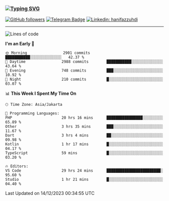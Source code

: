 ### [![Typing SVG](https://readme-typing-svg.herokuapp.com?font=lato&size=22&lines=Hi+There+👋)](https://git.io/typing-svg) 

[![GitHub followers](https://img.shields.io/github/followers/hanifazzuhdi?label=Follow&style=social)](https://github.com/hanifazzuhdi/?tab=follow) 
[![Telegram Badge](https://img.shields.io/badge/-hanif0198-blue?style=social&logo=telegram&link=https://www.t.me/hanif0198/)](https://www.t.me/hanif0198/) 
[![Linkedin: hanifazzuhdi](https://img.shields.io/badge/-hanifazzuhdi-blue?style=flat-square&logo=Linkedin&logoColor=white&link=https://www.linkedin.com/in/hanif-az-zuhdi-69688019b/)](https://www.linkedin.com/in/hanif-az-zuhdi-69688019b/) 

<hr/>

<!--START_SECTION:waka-->
![Lines of code](https://img.shields.io/badge/From%20Hello%20World%20I%27ve%20Written-40.9%20million%20lines%20of%20code-blue)

**I'm an Early 🐤** 

```text
🌞 Morning                2901 commits        ███████████░░░░░░░░░░░░░░   42.37 % 
🌆 Daytime                2988 commits        ███████████░░░░░░░░░░░░░░   43.64 % 
🌃 Evening                748 commits         ███░░░░░░░░░░░░░░░░░░░░░░   10.92 % 
🌙 Night                  210 commits         █░░░░░░░░░░░░░░░░░░░░░░░░   03.07 % 
```


📊 **This Week I Spent My Time On** 

```text
🕑︎ Time Zone: Asia/Jakarta

💬 Programming Languages: 
PHP                      20 hrs 16 mins      ████████████████░░░░░░░░░   65.89 % 
Other                    3 hrs 35 mins       ███░░░░░░░░░░░░░░░░░░░░░░   11.67 % 
Dart                     3 hrs 4 mins        ██░░░░░░░░░░░░░░░░░░░░░░░   09.98 % 
Kotlin                   1 hr 17 mins        █░░░░░░░░░░░░░░░░░░░░░░░░   04.17 % 
TypeScript               59 mins             █░░░░░░░░░░░░░░░░░░░░░░░░   03.20 % 

🔥 Editors: 
VS Code                  29 hrs 24 mins      ████████████████████████░   95.60 % 
Studio                   1 hr 21 mins        █░░░░░░░░░░░░░░░░░░░░░░░░   04.40 % 
```


 Last Updated on 14/12/2023 00:34:55 UTC
<!--END_SECTION:waka-->
